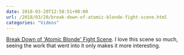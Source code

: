 ```yaml
---
date: 2018-03-20T12:58:51+00:00
url: /2018/03/20/break-down-of-atomic-blonde-fight-scene.html
categories: "Videos"
---
```


[Break Down of 'Atomic Blonde' Fight Scene](https://www.youtube.com/watch?v=5rRo2Hi5Cxg). I love this scene so much, seeing the work that went into it only makes it more interesting.

